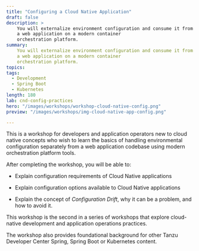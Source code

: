 ```yaml
---
title: "Configuring a Cloud Native Application"
draft: false
description: >
    You will externalize environment configuration and consume it from
    a web application on a modern container
    orchestration platform.
summary:
    You will externalize environment configuration and consume it from
    a web application on a modern container
    orchestration platform.
topics:
tags:
  - Development
  - Spring Boot
  - Kubernetes
length: 180
lab: cnd-config-practices
hero: "/images/workshops/workshop-cloud-native-config.png"
preview: "/images/workshops/img-cloud-native-app-config.png"

---
```


This is a workshop for developers and application operators
new to cloud native concepts who wish to learn the basics of
handling environmental configuration separately from a web application
codebase using modern orchestration platform tools.

After completing the workshop, you will be able to:

-   Explain configuration requirements of Cloud Native applications

-   Explain configuration options available to Cloud Native applications

-   Explain the concept of *Configuration Drift*,
    why it can be a problem,
    and how to avoid it.

This workshop is the second in a series of workshops that explore
cloud-native development and application operations practices.

The workshop also provides foundational background for other Tanzu
Developer Center Spring, Spring Boot or Kubernetes content.